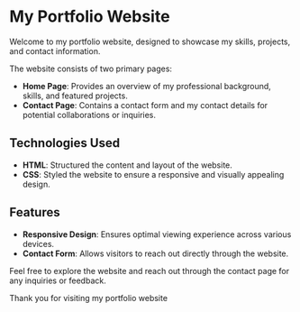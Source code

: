 # My Portfolio Website

Welcome to my  portfolio website, designed to showcase my skills, projects, and contact information. 

The website consists of two primary pages:

- **Home Page**: Provides an overview of my professional background, skills, and featured projects.
- **Contact Page**: Contains a contact form and my contact details for potential collaborations or inquiries.

## Technologies Used

- **HTML**: Structured the content and layout of the website.
- **CSS**: Styled the website to ensure a responsive and visually appealing design.

## Features

- **Responsive Design**: Ensures optimal viewing experience across various devices.
- **Contact Form**: Allows visitors to reach out directly through the website.

Feel free to explore the website and reach out through the contact page for any inquiries or feedback.

Thank you for visiting my portfolio website
